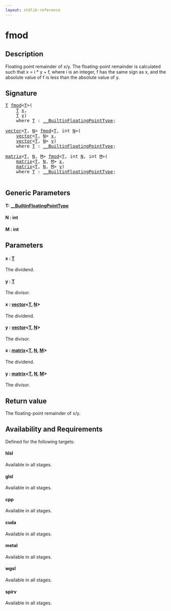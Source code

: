 ```yaml
---
layout: stdlib-reference
---
```


# fmod

## Description

Floating point remainder of x/y.
The floating-point remainder is calculated such that x = i * y + f,
where i is an integer, f has the same sign as x, and the absolute value
of f is less than the absolute value of y.



## Signature 

<pre>
<a href="fmod.html#typeparam-T" class="code_type">T</a> <a href="fmod.html">fmod</a>&lt;<a href="fmod.html#typeparam-T" class="code_type">T</a>&gt;(
    <a href="fmod.html#typeparam-T" class="code_type">T</a> <a href="fmod.html#decl-x" class="code_param">x</a>,
    <a href="fmod.html#typeparam-T" class="code_type">T</a> <a href="fmod.html#decl-y" class="code_param">y</a>)
    <span class='code_keyword'>where</span> <a href="fmod.html#typeparam-T" class="code_type">T</a> : <a href="../interfaces/0_builtinfloatingpointtype-029hm/index.html" class="code_type">__BuiltinFloatingPointType</a>;

<a href="../types/vector/index.html" class="code_type">vector</a>&lt;<a href="fmod.html#typeparam-T" class="code_type">T</a>, <a href="fmod.html#decl-N" class="code_var">N</a>&gt; <a href="fmod.html">fmod</a>&lt;<a href="fmod.html#typeparam-T" class="code_type">T</a>, <span class="code_keyword">int</span> <a href="fmod.html#decl-N" class="code_var">N</a>&gt;(
    <a href="../types/vector/index.html" class="code_type">vector</a>&lt;<a href="fmod.html#typeparam-T" class="code_type">T</a>, <a href="fmod.html#decl-N" class="code_var">N</a>&gt; <a href="fmod.html#decl-x" class="code_param">x</a>,
    <a href="../types/vector/index.html" class="code_type">vector</a>&lt;<a href="fmod.html#typeparam-T" class="code_type">T</a>, <a href="fmod.html#decl-N" class="code_var">N</a>&gt; <a href="fmod.html#decl-y" class="code_param">y</a>)
    <span class='code_keyword'>where</span> <a href="fmod.html#typeparam-T" class="code_type">T</a> : <a href="../interfaces/0_builtinfloatingpointtype-029hm/index.html" class="code_type">__BuiltinFloatingPointType</a>;

<a href="../types/matrix/index.html" class="code_type">matrix</a>&lt;<a href="fmod.html#typeparam-T" class="code_type">T</a>, <a href="fmod.html#decl-N" class="code_var">N</a>, <a href="fmod.html#decl-M" class="code_var">M</a>&gt; <a href="fmod.html">fmod</a>&lt;<a href="fmod.html#typeparam-T" class="code_type">T</a>, <span class="code_keyword">int</span> <a href="fmod.html#decl-N" class="code_var">N</a>, <span class="code_keyword">int</span> <a href="fmod.html#decl-M" class="code_var">M</a>&gt;(
    <a href="../types/matrix/index.html" class="code_type">matrix</a>&lt;<a href="fmod.html#typeparam-T" class="code_type">T</a>, <a href="fmod.html#decl-N" class="code_var">N</a>, <a href="fmod.html#decl-M" class="code_var">M</a>&gt; <a href="fmod.html#decl-x" class="code_param">x</a>,
    <a href="../types/matrix/index.html" class="code_type">matrix</a>&lt;<a href="fmod.html#typeparam-T" class="code_type">T</a>, <a href="fmod.html#decl-N" class="code_var">N</a>, <a href="fmod.html#decl-M" class="code_var">M</a>&gt; <a href="fmod.html#decl-y" class="code_param">y</a>)
    <span class='code_keyword'>where</span> <a href="fmod.html#typeparam-T" class="code_type">T</a> : <a href="../interfaces/0_builtinfloatingpointtype-029hm/index.html" class="code_type">__BuiltinFloatingPointType</a>;

</pre>

## Generic Parameters

####  <a id="typeparam-T"></a>T: [\_\_BuiltinFloatingPointType](../interfaces/0_builtinfloatingpointtype-029hm/index.html)
####  <a id="decl-N"></a>N  : int
####  <a id="decl-M"></a>M  : int

## Parameters

####  <a id="decl-x"></a>x  : [T](fmod.html#typeparam-T)
The dividend.

####  <a id="decl-y"></a>y  : [T](fmod.html#typeparam-T)
The divisor.

####  <a id="decl-x"></a>x  : [vector](../types/vector/index.html)\<[T](../types/vector/index.html#typeparam-T), [N](../types/vector/index.html#decl-N)\>
The dividend.

####  <a id="decl-y"></a>y  : [vector](../types/vector/index.html)\<[T](../types/vector/index.html#typeparam-T), [N](../types/vector/index.html#decl-N)\>
The divisor.

####  <a id="decl-x"></a>x  : [matrix](../types/matrix/index.html)\<[T](../types/matrix/t-0.html), [N](../types/matrix/index.html#decl-N), [M](../types/matrix/index.html#decl-M)\>
The dividend.

####  <a id="decl-y"></a>y  : [matrix](../types/matrix/index.html)\<[T](../types/matrix/t-0.html), [N](../types/matrix/index.html#decl-N), [M](../types/matrix/index.html#decl-M)\>
The divisor.


## Return value
The floating-point remainder of x/y.


## Availability and Requirements

Defined for the following targets:

#### hlsl
Available in all stages.

#### glsl
Available in all stages.

#### cpp
Available in all stages.

#### cuda
Available in all stages.

#### metal
Available in all stages.

#### wgsl
Available in all stages.

#### spirv
Available in all stages.



